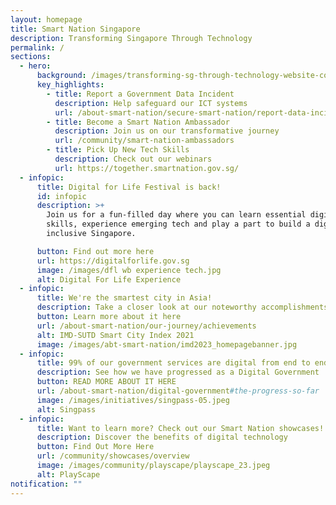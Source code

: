 ```yaml
---
layout: homepage
title: Smart Nation Singapore
description: Transforming Singapore Through Technology
permalink: /
sections:
  - hero:
      background: /images/transforming-sg-through-technology-website-cover-hospital.jpg
      key_highlights:
        - title: Report a Government Data Incident
          description: Help safeguard our ICT systems
          url: /about-smart-nation/secure-smart-nation/report-data-incident
        - title: Become a Smart Nation Ambassador
          description: Join us on our transformative journey
          url: /community/smart-nation-ambassadors
        - title: Pick Up New Tech Skills
          description: Check out our webinars
          url: https://together.smartnation.gov.sg/
  - infopic:
      title: Digital for Life Festival is back!
      id: infopic
      description: >+
        Join us for a fun-filled day where you can learn essential digital
        skills, experience emerging tech and play a part to build a digitally
        inclusive Singapore.

      button: Find out more here
      url: https://digitalforlife.gov.sg
      image: /images/dfl wb experience tech.jpg
      alt: Digital For Life Experience
  - infopic:
      title: We're the smartest city in Asia!
      description: Take a closer look at our noteworthy accomplishments and milestones
      button: Learn more about it here
      url: /about-smart-nation/our-journey/achievements
      alt: IMD-SUTD Smart City Index 2021
      image: /images/abt-smart-nation/imd2023_homepagebanner.jpg
  - infopic:
      title: 99% of our government services are digital from end to end!
      description: See how we have progressed as a Digital Government
      button: READ MORE ABOUT IT HERE
      url: /about-smart-nation/digital-government#the-progress-so-far
      image: /images/initiatives/singpass-05.jpeg
      alt: Singpass
  - infopic:
      title: Want to learn more? Check out our Smart Nation showcases!
      description: Discover the benefits of digital technology
      button: Find Out More Here
      url: /community/showcases/overview
      image: /images/community/playscape/playscape_23.jpeg
      alt: PlayScape
notification: ""
---
```

